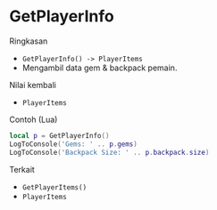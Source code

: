 # GetPlayerInfo

Ringkasan
- `GetPlayerInfo() -> PlayerItems`
- Mengambil data gem & backpack pemain.

Nilai kembali
- `PlayerItems`

Contoh (Lua)
```lua
local p = GetPlayerInfo()
LogToConsole('Gems: ' .. p.gems)
LogToConsole('Backpack Size: ' .. p.backpack.size)
```

Terkait
- `GetPlayerItems()`
- `PlayerItems`


